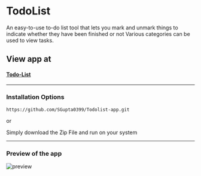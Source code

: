 # TodoList

An easy-to-use to-do list tool that lets you mark and unmark things to indicate whether they have been finished or not Various categories can be used to view tasks.


## View app at
#### [Todo-List](https://github.com/SGupta0399/Todolist-app.git)


<hr />

### Installation Options

```
https://github.com/SGupta0399/Todolist-app.git
```
or

Simply download the Zip File and run on your system
<hr />


### Preview of the app
 ![preview](https://user-images.githubusercontent.com/65110262/218327358-279c9355-db52-4f30-9a77-3538faba928a.png)

